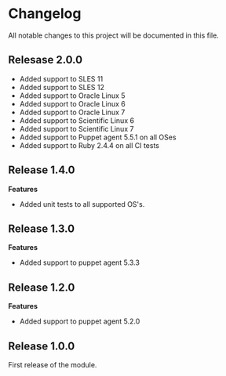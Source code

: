 # Changelog

All notable changes to this project will be documented in this file.

## Relesase 2.0.0

- Added support to SLES 11
- Added support to SLES 12
- Added support to Oracle Linux 5
- Added support to Oracle Linux 6
- Added support to Oracle Linux 7
- Added support to Scientific Linux 6
- Added support to Scientific Linux 7
- Added support to Puppet agent 5.5.1 on all OSes
- Added support to Ruby 2.4.4 on all CI tests

## Release 1.4.0

**Features**

- Added unit tests to all supported OS's.

## Release 1.3.0

**Features**

- Added support to puppet agent 5.3.3

## Release 1.2.0

**Features**

- Added support to puppet agent 5.2.0

## Release 1.0.0

First release of the module.
